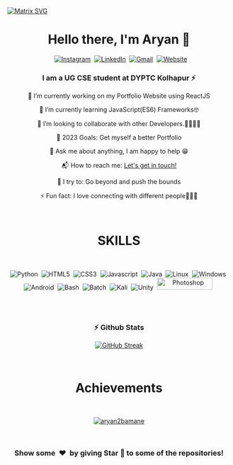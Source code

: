 [![Matrix SVG](https://raw.githubusercontent.com/rodrigograca31/rodrigograca31/master/matrix.svg)](https://www.youtube.com/watch?v=SDkAGkd4NLc)




<p>
  <h1 align="center"><b>Hello there, I'm Aryan 👋</b></h1>
</p>

<p align="center">
&nbsp;
<a href="https://instagram.com"><img src="https://img.shields.io/badge/instagram-%23E4405F.svg?&style=for-the-badge&logo=instagram&logoColor=white" alt="Instagram" /></a>&nbsp;
<a href="https://www.linkedin.com/"><img src="https://img.shields.io/badge/linkedin-%230077B5.svg?&style=for-the-badge&logo=linkedin&logoColor=white" alt="LinkedIn" /></a>&nbsp;
<a href="mailto:aryanbamane2@gmail.com?subject=Yo%Aryan"><img src="https://img.shields.io/badge/gmail-%23D14836.svg?&style=for-the-badge&logo=gmail&logoColor=white" alt="Gmail"/></a>&nbsp;
<a href="aryan-bamane-portfolio.netlify.app"><img alt="Website" src="https://img.shields.io/website?style=for-the-badge&up_message=portfolio&url=https%3A%2F%2Fkkvanonymous.github.io%2F"></a>
</p>

<div align="center">

### I am a UG CSE student at DYPTC Kolhapur ⚡

🔭 I’m currently working on my Portfolio Website using ReactJS

🌱 I’m currently learning JavaScript(ES6) Frameworks🤓

👯 I’m looking to collaborate with other Developers.🫱🏽‍🫲🏽

🥅 2023 Goals: Get myself a better Portfolio

💬 Ask me about anything, I am happy to help 😁

📬 How to reach me: [Let's get in touch!][linkedin]

🧗 I try to: Go beyond and push the bounds

⚡ Fun fact: I love connecting with different people🙋🏽‍♂️

</div>
<br>
<div align="center">

<h1 align="center">SKILLS</h1>

<br>

<p align="center">
<img src="https://img.shields.io/badge/Python-3776AB?style=for-the-badge&logo=python&logoColor=white" alt="Python"/>&nbsp;
<img src="https://img.shields.io/badge/HTML5-E34F26?style=for-the-badge&logo=html5&logoColor=white" alt="HTML5"/>&nbsp;
<img src="https://img.shields.io/badge/CSS3-1572B6?style=for-the-badge&logo=css3&logoColor=white" alt="CSS3"/>&nbsp;
<img src="https://img.shields.io/badge/JavaScript-F7DF1E?style=for-the-badge&logo=javascript&logoColor=black" alt="Javascript"/>&nbsp;
<img src="https://img.shields.io/badge/Java-ED8B00?style=for-the-badge&logo=java&logoColor=white" alt="Java"/>&nbsp;
<img src="https://img.shields.io/badge/Linux-FCC624?style=for-the-badge&logo=linux&logoColor=black" alt="Linux"/>&nbsp;
<img src="https://img.shields.io/badge/Windows-0078D6?style=for-the-badge&logo=windows&logoColor=white" alt="Windows"/>&nbsp;
<img src="https://img.shields.io/badge/Android-3DDC84?style=for-the-badge&logo=android&logoColor=white" alt="Android"/>&nbsp; 
<img src="https://img.shields.io/badge/GNU%20Bash-4EAA25?style=for-the-badge&logo=GNU%20Bash&logoColor=white" alt="Bash"/>&nbsp;
<img src="https://img.shields.io/badge/windows%20terminal-4D4D4D?style=for-the-badge&logo=windows%20terminal&logoColor=white" alt="Batch"/>&nbsp;
<img src="https://img.shields.io/badge/Kali_Linux-557C94?style=for-the-badge&logo=kali-linux&logoColor=white" alt="Kali"/>&nbsp;
<img src="https://img.shields.io/badge/Unity-100000?style=for-the-badge&logo=unity&logoColor=white" alt="Unity"/>&nbsp;
<img src="https://aleen42.github.io/badges/src/photoshop.svg" width="125" height="27" alt="Photoshop"/>&nbsp;
</p>

<br>
<br>


### ⚡ Github Stats
[![GitHub Streak](https://github-readme-streak-stats.herokuapp.com?user=aryan2bamane&theme=vision-friendly-dark)](https://git.io/streak-stats)
<br>

</div>
<br>
<h1 align="center">Achievements</h1>

<br>

<p align="center"> <a href="https://github.com/ryo-ma/github-profile-trophy"><img src="https://github-profile-trophy.vercel.app/?username=aryan2bamane" alt="aryan2bamane" /></a> </p>

<br>
<p>

<h3 align="center">Show some &nbsp;❤️&nbsp; by giving Star 🌟 to some of the repositories!</h3>
</p>

[instagram]: https://instagram.com/the.cs.geek?igshid=1mamru7aa53b2
[linkedin]: https://www.linkedin.com/in/aryan-bamane-811871229/
